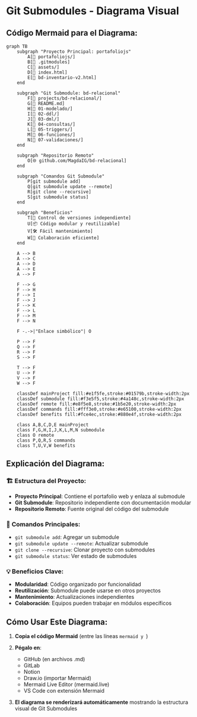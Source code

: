 # Git Submodules - Diagrama Visual

## Código Mermaid para el Diagrama:

```mermaid
graph TB
    subgraph "Proyecto Principal: portafoliojs"
        A[📁 portafoliojs/]
        B[📄 .gitmodules]
        C[📁 assets/]
        D[📄 index.html]
        E[📄 bd-inventario-v2.html]
    end
    
    subgraph "Git Submodule: bd-relacional"
        F[📁 projects/bd-relacional/]
        G[📄 README.md]
        H[📁 01-modelado/]
        I[📁 02-ddl/]
        J[📁 03-dml/]
        K[📁 04-consultas/]
        L[📁 05-triggers/]
        M[📁 06-funciones/]
        N[📁 07-validaciones/]
    end
    
    subgraph "Repositorio Remoto"
        O[🌐 github.com/MagdaIG/bd-relacional]
    end
    
    subgraph "Comandos Git Submodule"
        P[git submodule add]
        Q[git submodule update --remote]
        R[git clone --recursive]
        S[git submodule status]
    end
    
    subgraph "Beneficios"
        T[🔄 Control de versiones independiente]
        U[📦 Código modular y reutilizable]
        V[🛠️ Fácil mantenimiento]
        W[👥 Colaboración eficiente]
    end
    
    A --> B
    A --> C
    A --> D
    A --> E
    A --> F
    
    F --> G
    F --> H
    F --> I
    F --> J
    F --> K
    F --> L
    F --> M
    F --> N
    
    F -.->|"Enlace simbólico"| O
    
    P --> F
    Q --> F
    R --> F
    S --> F
    
    T --> F
    U --> F
    V --> F
    W --> F
    
    classDef mainProject fill:#e1f5fe,stroke:#01579b,stroke-width:2px
    classDef submodule fill:#f3e5f5,stroke:#4a148c,stroke-width:2px
    classDef remote fill:#e8f5e8,stroke:#1b5e20,stroke-width:2px
    classDef commands fill:#fff3e0,stroke:#e65100,stroke-width:2px
    classDef benefits fill:#fce4ec,stroke:#880e4f,stroke-width:2px
    
    class A,B,C,D,E mainProject
    class F,G,H,I,J,K,L,M,N submodule
    class O remote
    class P,Q,R,S commands
    class T,U,V,W benefits
```

## Explicación del Diagrama:

### 🏗️ **Estructura del Proyecto:**
- **Proyecto Principal**: Contiene el portafolio web y enlaza al submodule
- **Git Submodule**: Repositorio independiente con documentación modular
- **Repositorio Remoto**: Fuente original del código del submodule

### 🔧 **Comandos Principales:**
- `git submodule add`: Agregar un submodule
- `git submodule update --remote`: Actualizar submodule
- `git clone --recursive`: Clonar proyecto con submodules
- `git submodule status`: Ver estado de submodules

### 💡 **Beneficios Clave:**
- **Modularidad**: Código organizado por funcionalidad
- **Reutilización**: Submodule puede usarse en otros proyectos
- **Mantenimiento**: Actualizaciones independientes
- **Colaboración**: Equipos pueden trabajar en módulos específicos

## Cómo Usar Este Diagrama:

1. **Copia el código Mermaid** (entre las líneas ```mermaid y ```)
2. **Pégalo en**:
   - GitHub (en archivos .md)
   - GitLab
   - Notion
   - Draw.io (importar Mermaid)
   - Mermaid Live Editor (mermaid.live)
   - VS Code con extensión Mermaid

3. **El diagrama se renderizará automáticamente** mostrando la estructura visual de Git Submodules
